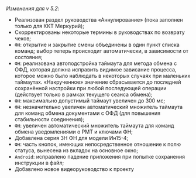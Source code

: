 _Изменения для v 5.2_:
- Реализован раздел руководства «Аннулирование» (пока заполнен только для ККТ Меркурий);
- Скорректированы некоторые термины в руководствах по возврату чеков;
- `ФН`: открытие и закрытие смены объединены в один пункт списка команд; выбор теперь происходит автоматически, в зависимости от состояния;
- `ФН`: реализована автоподстройка таймаута для метода обмена с ОФД, которая должна исправить видимое зависание процесса, которое можно было наблюдать в некоторых случаях при маленьких таймаутах. «Накрученное» значение сбрасывается до последней сохранённой настройки при любой последующей операции (действует только в рамках текущего сеанса обмена);
- `ФН`: максимально допустимый таймаут увеличен до 300 мс;
- `ФН`: незначительно увеличен автоматический множитель таймаута для команд обмена документами с ОФД (для повышения стабильности соединения);
- `ФН`: увеличен автоматический множитель таймаута для команд обмена уведомлениями о РМТ и ключами ФН;
- Добавлена серия ЗН ФН для модели Ин15-4;
- `ФН`: часть кнопок, имеющих непосредственное отношение к полю статуса, вынесена из вкладок на основное окно;
- `Android`: исправлено падение приложения при попытке сохранения инструкции в файл;
- Добавлено новое видеоруководство к проекту
